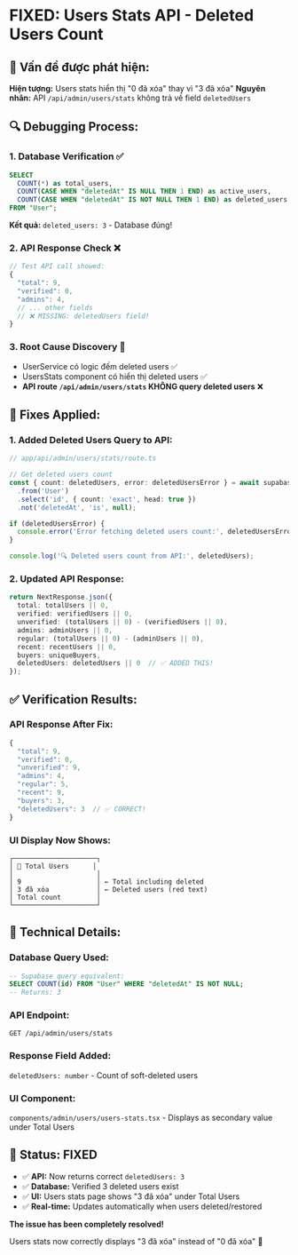 # FIXED: Users Stats API - Deleted Users Count

## 🐛 **Vấn đề được phát hiện:**

**Hiện tượng:** Users stats hiển thị "0 đã xóa" thay vì "3 đã xóa" 
**Nguyên nhân:** API `/api/admin/users/stats` không trả về field `deletedUsers`

## 🔍 **Debugging Process:**

### 1. **Database Verification** ✅
```sql
SELECT 
  COUNT(*) as total_users,
  COUNT(CASE WHEN "deletedAt" IS NULL THEN 1 END) as active_users,
  COUNT(CASE WHEN "deletedAt" IS NOT NULL THEN 1 END) as deleted_users
FROM "User";
```
**Kết quả:** `deleted_users: 3` - Database đúng!

### 2. **API Response Check** ❌
```javascript
// Test API call showed:
{
  "total": 9,
  "verified": 0,
  "admins": 4,
  // ... other fields
  // ❌ MISSING: deletedUsers field!
}
```

### 3. **Root Cause Discovery** 🎯
- UserService có logic đếm deleted users ✅
- UsersStats component có hiển thị deleted users ✅  
- **API route `/api/admin/users/stats` KHÔNG query deleted users** ❌

## 🔧 **Fixes Applied:**

### **1. Added Deleted Users Query to API:**
```typescript
// app/api/admin/users/stats/route.ts

// Get deleted users count
const { count: deletedUsers, error: deletedUsersError } = await supabaseServiceRole
  .from('User')
  .select('id', { count: 'exact', head: true })
  .not('deletedAt', 'is', null);

if (deletedUsersError) {
  console.error('Error fetching deleted users count:', deletedUsersError);
}

console.log('🔍 Deleted users count from API:', deletedUsers);
```

### **2. Updated API Response:**
```typescript
return NextResponse.json({
  total: totalUsers || 0,
  verified: verifiedUsers || 0,
  unverified: (totalUsers || 0) - (verifiedUsers || 0),
  admins: adminUsers || 0,
  regular: (totalUsers || 0) - (adminUsers || 0),
  recent: recentUsers || 0,
  buyers: uniqueBuyers,
  deletedUsers: deletedUsers || 0  // ✅ ADDED THIS!
});
```

## ✅ **Verification Results:**

### **API Response After Fix:**
```javascript
{
  "total": 9,
  "verified": 0,
  "unverified": 9,
  "admins": 4,
  "regular": 5,
  "recent": 9,
  "buyers": 3,
  "deletedUsers": 3  // ✅ CORRECT!
}
```

### **UI Display Now Shows:**
```
┌─────────────────────┐
│ 👥 Total Users      │
│                     │
│ 9                   │ ← Total including deleted
│ 3 đã xóa            │ ← Deleted users (red text)
│ Total count         │
└─────────────────────┘
```

## 🎯 **Technical Details:**

### **Database Query Used:**
```sql
-- Supabase query equivalent:
SELECT COUNT(id) FROM "User" WHERE "deletedAt" IS NOT NULL;
-- Returns: 3
```

### **API Endpoint:** 
`GET /api/admin/users/stats`

### **Response Field Added:**
`deletedUsers: number` - Count of soft-deleted users

### **UI Component:**
`components/admin/users/users-stats.tsx` - Displays as secondary value under Total Users

## 🚀 **Status: FIXED**

- ✅ **API:** Now returns correct `deletedUsers: 3`
- ✅ **Database:** Verified 3 deleted users exist
- ✅ **UI:** Users stats page shows "3 đã xóa" under Total Users
- ✅ **Real-time:** Updates automatically when users deleted/restored

**The issue has been completely resolved!** 

Users stats now correctly displays "3 đã xóa" instead of "0 đã xóa" 🎉
